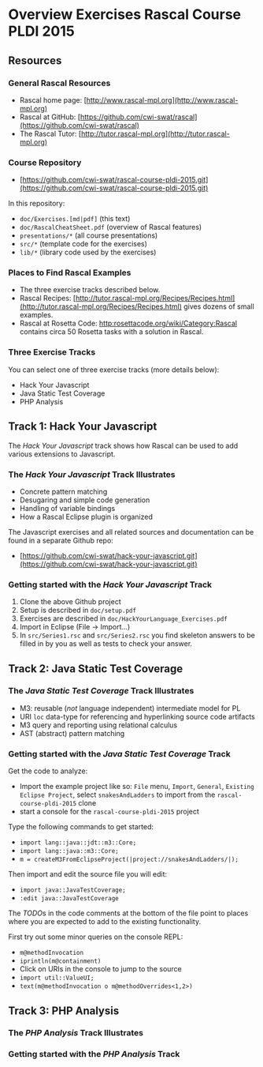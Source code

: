 # Overview Exercises Rascal Course PLDI 2015

## Resources
### General Rascal Resources

* Rascal home page: [http://www.rascal-mpl.org](http://www.rascal-mpl.org)
* Rascal at GitHub: [https://github.com/cwi-swat/rascal](https://github.com/cwi-swat/rascal)
* The Rascal Tutor: [http://tutor.rascal-mpl.org](http://tutor.rascal-mpl.org)

### Course Repository

* [https://github.com/cwi-swat/rascal-course-pldi-2015.git](https://github.com/cwi-swat/rascal-course-pldi-2015.git) 

In this repository:

   - `doc/Exercises.[md|pdf]` (this text)
   - `doc/RascalCheatSheet.pdf` (overview of Rascal features)
   - `presentations/*` (all course presentations)
   - `src/*` (template code for the exercises)
   - `lib/*` (library code used by the exercises)
	
### Places to Find Rascal Examples

* The three exercise tracks described below.
* Rascal Recipes: [http://tutor.rascal-mpl.org/Recipes/Recipes.html](http://tutor.rascal-mpl.org/Recipes/Recipes.html) gives dozens of small examples.
* Rascal at Rosetta Code: [http:rosettacode.org/wiki/Category:Rascal](http:rosettacode.org/wiki/Category:Rascal) contains circa 50 Rosetta tasks with a solution in Rascal.

### Three Exercise Tracks

You can select one of three exercise tracks (more details below):

* Hack Your Javascript
* Java Static Test Coverage
* PHP Analysis

## Track 1: Hack Your Javascript

The _Hack Your Javascript_ track shows how Rascal can be used to add various extensions to Javascript.

### The _Hack Your Javascript_ Track Illustrates

- Concrete pattern matching
- Desugaring and simple code generation
- Handling of variable bindings
- How a Rascal Eclipse plugin is organized

The Javascript exercises and all related sources and documentation can be found in a separate Github repo:

- [https://github.com/cwi-swat/hack-your-javascript.git](https://github.com/cwi-swat/hack-your-javascript.git)

### Getting started with the _Hack Your Javascript_ Track

1. Clone the above Github project
2. Setup is described in `doc/setup.pdf`
3. Exercises are described in `doc/HackYourLanguage_Exercises.pdf`
2. Import in Eclipse (File -> Import...)
3. In `src/Series1.rsc` and `src/Series2.rsc` you find skeleton answers to be filled in by you as well as tests to check your answer.

## Track 2: Java Static Test Coverage

### The _Java Static Test Coverage_ Track Illustrates

* M3: reusable (_not_ language independent) intermediate model for PL
* URI `loc` data-type for referencing and hyperlinking source code artifacts
* M3 query and reporting using relational calculus
* AST (abstract) pattern matching
 
### Getting started with the _Java Static Test Coverage_ Track

Get the code to analyze:

* Import the example project like so: `File` menu, `Import`, `General`, `Existing Eclipse Project`, select `snakesAndLadders` to import from the `rascal-course-pldi-2015` clone
* start a console for the `rascal-course-pldi-2015` project

Type the following commands to get started:

* `import lang::java::jdt::m3::Core;`
* `import lang::java::m3::Core;`
* `m = createM3FromEclipseProject(|project://snakesAndLadders/|);`  

Then import and edit the source file you will edit:

* `import java::JavaTestCoverage;`
* `:edit java::JavaTestCoverage`

The *TODO*s in the code comments at the bottom of the file point to places where you are expected to add to the existing functionality. 

First try out some minor queries on the console REPL:

* `m@methodInvocation`
* `iprintln(m@containment)`
* Click on URIs in the console to jump to the source
* `import util::ValueUI;`
* `text(m@methodInvocation o m@methodOverrides<1,2>)`

## Track 3: PHP Analysis
### The _PHP Analysis_ Track Illustrates
### Getting started with the _PHP Analysis_ Track